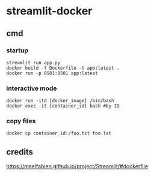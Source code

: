 # streamlit-docker

## cmd
### startup
`streamlit run app.py` <br>
`docker build -f Dockerfile -t app:latest .` <br>
`docker run -p 8501:8501 app:latest` <br>

### interactive mode
`docker run -itd [docker_image] /bin/bash` <br>
`docker exec -it [container_id] bash #by ID ` <br>

### copy files
`docker cp container_id:/foo.txt foo.txt` <br>

## credits
https://maelfabien.github.io/project/Streamlit/#dockerfile <br>
